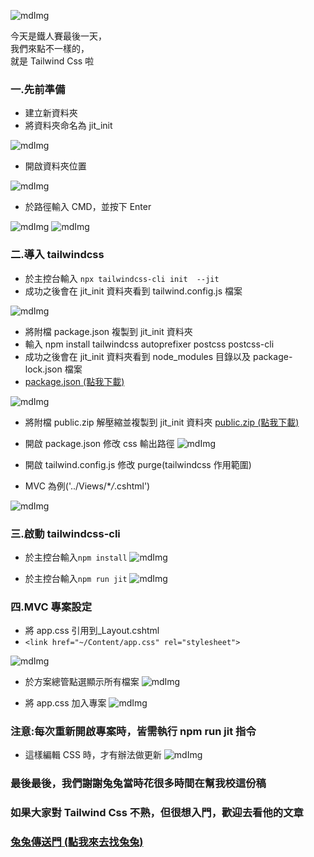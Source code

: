 ![mdImg](https://ithelp.ithome.com.tw/upload/images/20210930/20097001lFLnXlnoY5.png)

今天是鐵人賽最後一天，\
我們來點不一樣的，\
就是 Tailwind Css 啦

### 一.先前準備

- 建立新資料夾
- 將資料夾命名為 jit_init

![mdImg](https://ithelp.ithome.com.tw/upload/images/20210930/20097001JrGFEfSvst.png)

- 開啟資料夾位置

![mdImg](https://ithelp.ithome.com.tw/upload/images/20210930/20097001r3Xktr4LA5.png)

- 於路徑輸入 CMD，並按下 Enter

![mdImg](https://ithelp.ithome.com.tw/upload/images/20210930/2009700104BcIsTBVZ.png)
![mdImg](https://ithelp.ithome.com.tw/upload/images/20210930/20097001XsVYxPv2oh.png)

### 二.導入 tailwindcss

- 於主控台輸入 `npx tailwindcss-cli init  --jit`
- 成功之後會在 jit_init 資料夾看到 tailwind.config.js 檔案

![mdImg](https://ithelp.ithome.com.tw/upload/images/20210930/20097001zSFbq0QFnZ.png)

- 將附檔 package.json 複製到 jit_init 資料夾
- 輸入 npm install tailwindcss autoprefixer postcss postcss-cli
- 成功之後會在 jit_init 資料夾看到 node_modules 目錄以及 package-lock.json 檔案
- [package.json (點我下載)](https://drive.google.com/file/d/11oIvQ_kwFEmAh6a5j2fphomlnFCexQQM/view)

![mdImg](https://ithelp.ithome.com.tw/upload/images/20210930/20097001MPLJKiuB44.png)

- 將附檔 public.zip 解壓縮並複製到 jit_init 資料夾
  [public.zip (點我下載)](https://drive.google.com/file/d/1xuWGX7GPtmgpxQoAqTe8P89h1i6OHcWC/view)

- 開啟 package.json 修改 css 輸出路徑
  ![mdImg](https://ithelp.ithome.com.tw/upload/images/20210930/20097001LHLvJCIQQS.png)

- 開啟 tailwind.config.js 修改 purge(tailwindcss 作用範圍)
- MVC 為例('../Views/\*_/_.cshtml')

![mdImg](https://ithelp.ithome.com.tw/upload/images/20210930/20097001UnxZwZL42u.png)

### 三.啟動 tailwindcss-cli

- 於主控台輸入`npm install`
  ![mdImg](https://ithelp.ithome.com.tw/upload/images/20210930/20097001SgxAYmyaXy.png)

- 於主控台輸入`npm run jit`
  ![mdImg](https://ithelp.ithome.com.tw/upload/images/20210930/20097001UbwmaSsmwc.png)

### 四.MVC 專案設定

- 將 app.css 引用到\_Layout.cshtml
- `<link href="~/Content/app.css" rel="stylesheet">`

![mdImg](https://ithelp.ithome.com.tw/upload/images/20210930/20097001HauTkJGUnc.png)

- 於方案總管點選顯示所有檔案
  ![mdImg](https://ithelp.ithome.com.tw/upload/images/20210930/20097001qtVFJpUf9f.png)

- 將 app.css 加入專案
  ![mdImg](https://ithelp.ithome.com.tw/upload/images/20210930/200970014FtnA0pZSm.png)

### 注意:每次重新開啟專案時，皆需執行 npm run jit 指令

- 這樣編輯 CSS 時，才有辦法做更新
  ![mdImg](https://ithelp.ithome.com.tw/upload/images/20210930/20097001umMArZ9DoB.png)

### 最後最後，我們謝謝兔兔當時花很多時間在幫我校這份稿

### 如果大家對 Tailwind Css 不熟，但很想入門，歡迎去看他的文章

### [兔兔傳送門 (點我來去找兔兔)](https://ithelp.ithome.com.tw/users/20138853/ironman/3928)
